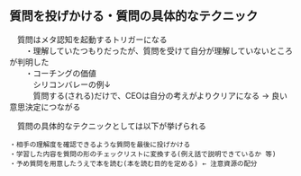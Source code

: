 ## 質問を投げかける・質問の具体的なテクニック		
　質問はメタ認知を起動するトリガーになる		
　　・理解していたつもりだったが、質問を受けて自分が理解していないところが判明した  
　　・コーチングの価値  
　　　シリコンバレーの例↓  
　　　質問する(される)だけで、CEOは自分の考えがよりクリアになる → 良い意思決定につながる

　質問の具体的なテクニックとしては以下が挙げられる
```		
・相手の理解度を確認できるような質問を最後に投げかける
・学習した内容を質問の形のチェックリストに変換する(例え話で説明できているか 等)
・予め質問を用意したうえで本を読む(本を読む目的を定める) ← 注意資源の配分
```
